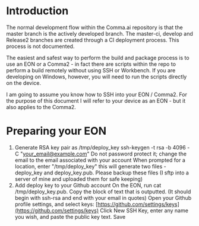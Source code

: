 

# Introduction

The normal development flow within the Comma.ai repository is that the master branch is the actively developed branch. The master-ci, develop and Release2 branches are created through a CI deployment process. This process is not documented.

The easiest and safest way to perform the build and package process is to use an EON or a Comma2 - in fact there are scripts within the repo to perform a build remotely without using SSH or Workbench. If you are developing on Windows, however, you will need to run the scripts directly on the device.

I am going to assume you know how to SSH into your EON / Comma2. For the purpose of this document I will refer to your device as an EON - but it also applies to the Comma2.


# Preparing your EON

1. Generate RSA key pair as /tmp/deploy_key
ssh-keygen -t rsa -b 4096 -C "your_email@example.com"
Do not password protect it; change the email to the email associated with your account
When prompted for a location, enter "/tmp/deploy_key"
this will generate two files - deploy_key and deploy_key.pub. Please backup these files (I sftp into a server of mine and uploaded them for safe keeping)
2. Add deploy key to your Github account
On the EON, run cat /tmp/deploy_key.pub. Copy the block of text that is outputted. (It should begin with ssh-rsa and end with your email in quotes)
Open your Github profile settings, and select keys: [https://github.com/settings/keys](https://github.com/settings/keys)
Click New SSH Key, enter any name you wish, and paste the public key text. Save







